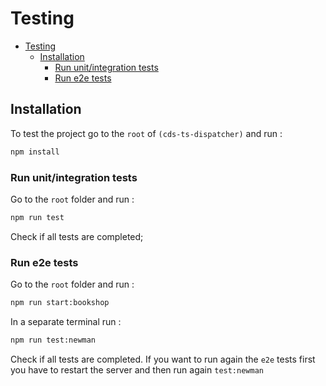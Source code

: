 # Testing

- [Testing](#testing)
  - [Installation](#installation)
    - [Run unit/integration tests](#run-unitintegration-tests)
    - [Run e2e tests](#run-e2e-tests)

## Installation

To test the project go to the `root` of `(cds-ts-dispatcher)` and run :

```bash
npm install
```

### Run unit/integration tests

Go to the `root` folder and run :

```bash
npm run test
```

Check if all tests are completed;

### Run e2e tests

Go to the `root` folder and run :

```bash
npm run start:bookshop
```

In a separate terminal run :

```bash
npm run test:newman
```

Check if all tests are completed.
If you want to run again the `e2e` tests first you have to restart the server and then run again `test:newman`
